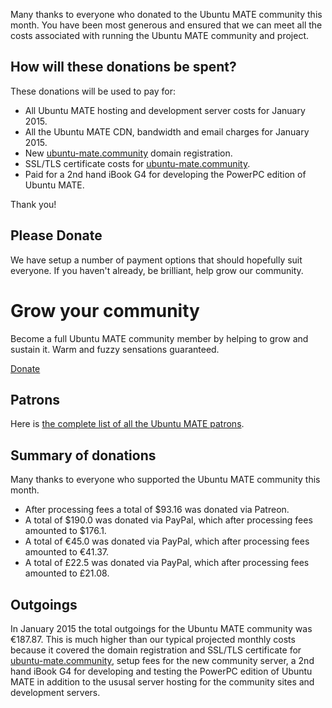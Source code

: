 <!--
.. title: Ubuntu MATE January 2015 supporters
.. slug: ubuntu-mate-january-2015-supporters
.. date: 2015-02-01 10:03:13 UTC
.. tags: Ubuntu,MATE,community,donate
.. link: 
.. description: Community members who supported Ubuntu MATE this month.
.. type: text
.. author: Martin Wimpress
-->

Many thanks to everyone who donated to the Ubuntu MATE community this
month. You have been most generous and ensured that we can meet all the
costs associated with running the Ubuntu MATE community and project.

## How will these donations be spent?

These donations will be used to pay for:

  * All Ubuntu MATE hosting and development server costs for January 2015.
  * All the Ubuntu MATE CDN, bandwidth and email charges for January 2015.
  * New [ubuntu-mate.community](http://ubuntu-mate.community) domain registration.
  * SSL/TLS certificate costs for [ubuntu-mate.community](https://ubuntu-mate.community).
  * Paid for a 2nd hand iBook G4 for developing the PowerPC edition of Ubuntu MATE.

Thank you!

## Please Donate

We have setup a number of payment options that should hopefully suit
everyone. If you haven't already, be brilliant, help grow our community.

<div class="bs-component">
    <div class="jumbotron">
        <h1>Grow your community</h1>
        <p>Become a full Ubuntu MATE community member by helping to grow and
        sustain it. Warm and fuzzy sensations guaranteed.</p>
        <a href="/donate/" class="btn btn-primary btn-lg">Donate</a>
        </p>
    </div>
</div>

## Patrons

Here is [the complete list of all the Ubuntu MATE patrons](http://www.patreon.com/ubuntu_mate?ty=p).

## Summary of donations

Many thanks to everyone who supported the Ubuntu MATE community this month.

  * After processing fees a total of $93.16 was donated via Patreon.
  * A total of $190.0 was donated via PayPal, which after processing fees amounted to $176.1.
  * A total of &euro;45.0 was donated via PayPal, which after processing fees amounted to &euro;41.37.
  * A total of &pound;22.5 was donated via PayPal, which after processing fees amounted to &pound;21.08.

## Outgoings

In January 2015 the total outgoings for the Ubuntu MATE community was €187.87.
This is much higher than our typical projected monthly costs because it covered
the domain registration and SSL/TLS certificate for
[ubuntu-mate.community](https://ubuntu-mate.community), setup fees for the new
community server, a 2nd hand iBook G4 for developing and testing the PowerPC
edition of Ubuntu MATE in addition to the ususal server hosting for the
community sites and development servers.
